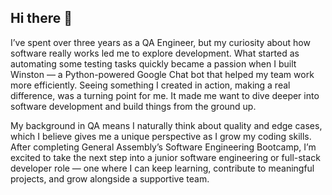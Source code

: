 ## Hi there 👋

I’ve spent over three years as a QA Engineer, but my curiosity about how software really works led me to explore development. What started as automating some testing tasks quickly became a passion when I built Winston — a Python-powered Google Chat bot that helped my team work more efficiently. Seeing something I created in action, making a real difference, was a turning point for me. It made me want to dive deeper into software development and build things from the ground up.

My background in QA means I naturally think about quality and edge cases, which I believe gives me a unique perspective as I grow my coding skills. After completing General Assembly’s Software Engineering Bootcamp, I’m excited to take the next step into a junior software engineering or full-stack developer role — one where I can keep learning, contribute to meaningful projects, and grow alongside a supportive team.

<!--
**Bronteda/Bronteda** is a ✨ _special_ ✨ repository because its `README.md` (this file) appears on your GitHub profile.

Here are some ideas to get you started:

- 🔭 I’m currently working on ...
- 🌱 I’m currently learning ...
- 👯 I’m looking to collaborate on ...
- 🤔 I’m looking for help with ...
- 💬 Ask me about ...
- 📫 How to reach me: ...
- 😄 Pronouns: ...
- ⚡ Fun fact: ...
-->
